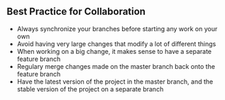 ## Best Practice for Collaboration

* Always synchronize your branches before starting any work on your own
* Avoid having very large changes that modify a lot of different things
* When working on a big change, it makes sense to have a separate feature branch
* Regulary merge changes made on the master branch back onto the feature branch
* Have the latest version of the project in the master branch, and the stable version of the project on a separate branch